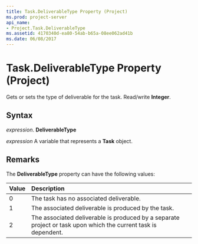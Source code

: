 ```yaml
---
title: Task.DeliverableType Property (Project)
ms.prod: project-server
api_name:
- Project.Task.DeliverableType
ms.assetid: 4170340d-ea80-54ab-b65a-08ee062ad41b
ms.date: 06/08/2017
---
```



# Task.DeliverableType Property (Project)

Gets or sets the type of deliverable for the task. Read/write  **Integer**.


## Syntax

 _expression_. **DeliverableType**

 _expression_ A variable that represents a **Task** object.


## Remarks

The  **DeliverableType** property can have the following values:



|**Value**|**Description**|
|:-----|:-----|
|0|The task has no associated deliverable.|
|1|The associated deliverable is produced by the task.|
|2|The associated deliverable is produced by a separate project or task upon which the current task is dependent.|

